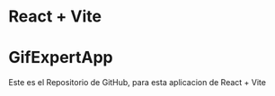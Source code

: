 # React + Vite

# GifExpertApp

Este es el Repositorio de GitHub, para esta aplicacion de React + Vite
